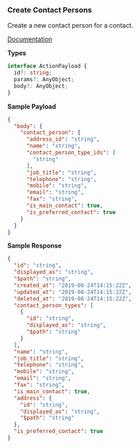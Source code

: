 ### Create Contact Persons

Create a new contact person for a contact.

[Documentation](https://developer.sage.com/accounting/reference/contact-persons/#tag/Contact-Persons/operation/postContactPersons)

**Types**

```ts
interface ActionPayload {
  id?: string;
  params?: AnyObject;
  body?: AnyObject;
}
```

**Sample Payload**

```json
{
  "body": {
    "contact_person": {
      "address_id": "string",
      "name": "string",
      "contact_person_type_ids": [
        "string"
      ],
      "job_title": "string",
      "telephone": "string",
      "mobile": "string",
      "email": "string",
      "fax": "string",
      "is_main_contact": true,
      "is_preferred_contact": true
    }
  }
}
```

**Sample Response**

```json
{
  "id": "string",
  "displayed_as": "string",
  "$path": "string",
  "created_at": "2019-08-24T14:15:22Z",
  "updated_at": "2019-08-24T14:15:22Z",
  "deleted_at": "2019-08-24T14:15:22Z",
  "contact_person_types": [
    {
      "id": "string",
      "displayed_as": "string",
      "$path": "string"
    }
  ],
  "name": "string",
  "job_title": "string",
  "telephone": "string",
  "mobile": "string",
  "email": "string",
  "fax": "string",
  "is_main_contact": true,
  "address": {
    "id": "string",
    "displayed_as": "string",
    "$path": "string"
  },
  "is_preferred_contact": true
}
```
